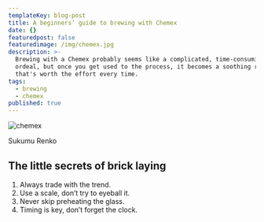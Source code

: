 ```yaml
---
templateKey: blog-post
title: A beginners’ guide to brewing with Chemex
date: {}
featuredpost: false
featuredimage: /img/chemex.jpg
description: >-
  Brewing with a Chemex probably seems like a complicated, time-consuming
  ordeal, but once you get used to the process, it becomes a soothing ritual
  that's worth the effort every time.
tags:
  - brewing
  - chemex
published: true
---
```

![chemex](/img/chemex.jpg)

Sukumu Renko

## The little secrets of brick laying

1. Always trade with the trend.
2. Use a scale, don’t try to eyeball it.
3. Never skip preheating the glass.
4. Timing is key, don’t forget the clock.


